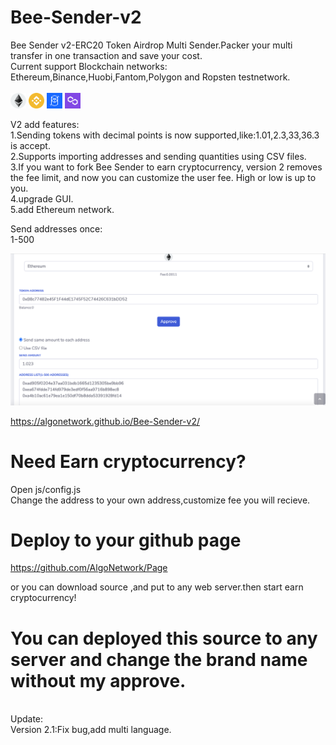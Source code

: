 # Bee-Sender-v2
Bee Sender v2-ERC20 Token Airdrop Multi Sender.Packer your multi transfer in one transaction and save your cost.<br>
Current support Blockchain networks:<br>
Ethereum,Binance,Huobi,Fantom,Polygon and Ropsten testnetwork.<br><br>
<img src="https://github.com/AlgoNetwork/Bee-Sender-v2/blob/main/img/1.png" width="25" height="25" alt="eth"> <img src="https://github.com/AlgoNetwork/Bee-Sender-v2/blob/main/img/56.png" width="25" height="25" alt="bnb"> <img src="https://github.com/AlgoNetwork/Bee-Sender-v2/blob/main/img/250.png" width="25" height="25" alt="ftm"> <img src="https://github.com/AlgoNetwork/Bee-Sender-v2/blob/main/img/137.png" width="25" height="25" alt="matic">  <br>

V2 add features:<br>
1.Sending tokens with decimal points is now supported,like:1.01,2.3,33,36.3 is accept.<br>
2.Supports importing addresses and sending quantities using CSV files.<br>
3.If you want to fork Bee Sender to earn cryptocurrency, version 2 removes the fee limit, and now you can customize the user fee. High or low is up to you.<br>
4.upgrade GUI.<br>
5.add Ethereum network.<br>

Send addresses once:<br>
1-500<br>

<img src="https://github.com/AlgoNetwork/Bee-Sender-v2/blob/main/screen.png" alt="erc20-tokens-multi-sender">


https://algonetwork.github.io/Bee-Sender-v2/



# Need Earn cryptocurrency?
Open js/config.js<br>
Change the address to your own address,customize fee you will recieve.<br>


# Deploy to your github page
https://github.com/AlgoNetwork/Page<br>

or you can download source ,and put to any web server.then start earn cryptocurrency!<br>

# You can deployed this source to any server and change the brand name without my approve.

<br>
Update:<br>
Version 2.1:Fix bug,add multi language.<br>
